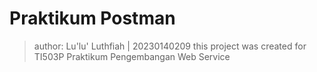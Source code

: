 # Praktikum Postman

> author: Lu'lu' Luthfiah | 20230140209
> this project was created for TI503P Praktikum Pengembangan Web Service
